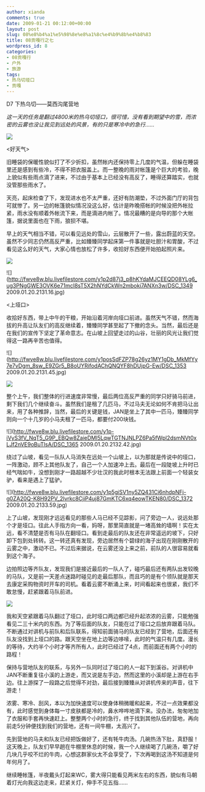 ```yaml
---
author: xianda
comments: true
date: 2009-01-21 00:12:00+00:00
layout: post
slug: 08%e8%b4%a1%e5%98%8e%e8%a1%8c%e4%b9%8b%e4%b8%83
title: 08贡嘎行之七
wordpress_id: 8
categories:
- 08贡嘎行
- 户外
- 旅游
tags:
- 热乌切垭口
- 贡嘎
---
```


D7 下热乌切——莫西沟尾营地

 

_这一天的任务是翻过4800米的热乌切垭口，很可惜，没有看到期望中的雪，而浓密的云雾也没让我见到远处的风景，有的只是寒冷中的急行……_

 

![](http://fwve8w.blu.livefilestore.com/y1pGTyIkwZuViGgzT63cdfFD_MlLtzr2Ay0vctkwaYJbAVeaCXEePp-usM2GYbkKDBNFbTvaWff93Q/DSC_1382.jpg)

 

<好天气>

 

旧睡袋的保暖性貌似打了不少折扣，虽然帐内还保持零上几度的气温，但躲在睡袋里还是感到有些冷，不得不把衣服盖上。而一整晚的雨对帐篷是个巨大的考验，晚上貌似有些雨点滴了进来，不过由于基本上已经没有高反了，睡得还算踏实，也就没管那些雨水了。

 

天亮，起床检查了下，发现进水也不太严重，还好有防潮垫，不过外面门厅的背包可就惨了。另一边的帐篷貌似情况没这么好，估计是昨晚搭帐的时候没把外帐拉紧，雨水没有顺着外帐流下来，而是滴进内帐了。情况最糟的是向导的那个大帐篷，据说里面也在下雨，狼狈不堪。

 

早上的天气相当不错，可以看见远处的雪山，云层散开了一些，露出蔚蓝的天空。虽然不少同志仍然高反严重，比如臻臻同学起床第一件事就是吐胆汁和胃酸，不过看见这么好的天气，大家心情也放松了许多，收拾好东西便开始拍起照片来。

 

![](http://fwve8w.blu.livefilestore.com/y1pBUIAPYSfTPJbZ2Qcdav85tySxtNh8183i40ncZ5f-zjPKohmYfjP-XPBmamaVGTFGwBUpp3_SYA1PuSa6sYxZQ/DSC_1347.jpg)

<!-- more -->   

![](http://fwve8w.blu.livefilestore.com/y1p2d87j3_p8hKYdaMJCEEQD08YLg6_ug3PNgGWE3OVK6e71mcI8sT5X2hNYdCkWn2mboki7ANXn3w/DSC_1349 2009.01.20.2131.16.jpg)

 

<上垭口>

 

收拾好东西，带上中午的干粮，开始沿着河岸向垭口前进。虽然天气不错，然而海拔的升高让队友们的高反继续着，臻臻同学甚至起了下撤的念头。当然，最后还是在我们的宣传下坚定了革命意志。在山坡上回望走过的山谷，壮丽的风光让我们觉得这一路再辛苦也值得。

 

![](http://fwve8w.blu.livefilestore.com/y1posSdFZP78g26yz1MY1gDb_MkMfYy7e7vDgm_8sw_E9ZGr5_B8oUYRifodAChQNQYF8hDUjpG-Ew/DSC_1353 2009.01.20.2131.45.jpg)

 

![](http://fwve8w.blu.livefilestore.com/y1p7WAZoKumTmni-zL41NN0kXOBYaSBtGaD2rULgOxGo6WNjaV7UEqy_CIsxqLKpjq-FvEa9Wtexl8/DSC_1359.jpg)

 

整个上午，我们整体的行进速度非常慢，最后两位高反严重的同学只好骑马前进，剩下我们几个继续奋斗。虽然我们是租了几匹马，不过马夫无论如何不肯把马让出来，用了各种推辞，当然，最后的关键是钱，JAN是坐上了其中一匹马，臻臻同学则向一个十几岁的小马夫租了一匹马，都要付200块钱。

 

![](http://fwve8w.blu.livefilestore.com/y1p-iVyS3fV_NqT5_G9P_EBQw8ZaieDMl5LqwTGTNJNLPZ6Pa5fWpl2dsmNVt0xLJf2nVE9oBuTlsA/DSC_1365 2009.01.20.2132.42.jpg)

 

绕过了山坡，看见一队队人马消失在远处一个山坡上，以为那就是传说中的垭口，一阵激动，顾不上其他队友了，自己一个人加速冲上去。最后在一段陡坡上升时已经气喘如牛，没想到刚才一路超越不少壮汉的我此时根本无法跟上前面一个轻装女驴，看来是遇上了猛驴。

 

![](http://fwve8w.blu.livefilestore.com/y1p5giSV1ny5ZQ431Ci6nhdpNFj-g0ZA20Q-K8H92PV_2lvrkc8CjiP4uj87GmKTC6xq4eowTKEN80/DSC_1372 2009.01.20.2133.59.jpg)

 

上了山坡，发现刚才远远看见的那些人马已经不见踪影，问了旁边一人，说远处那个才是垭口。往此人手指方向一看，妈呀，那里简直就是一堵高耸的墙啊！实在太远，看不清楚是否有马队在翻垭口。看到走最后的队友还在非常遥远的坡下，只好卸下包到处转转。这一转还真有发现，旁边居然有个碧绿的海子出现在刚刚散开的云雾之中，激动不已。不过后来据说，在云雾还没上来之前，前队的人很容易就看到这个海子。

 

边拍照边等齐队友，发现我们是接近最后的一队人了，碰巧最后还有两队出发较晚的马队，又是前一天差点迷路时碰见的走最后那队，而且巧的是有个领队就是那天去康定采购物资时开车的司机。看着云雾不断涌上来，时间看起来也很紧，我们不敢怠慢，赶紧跟着马队前进。

 

![](http://fwve8w.blu.livefilestore.com/y1prG2K5jrCrHgug1NlWd6ajWKDTiPcJhEXCN8x7Pbjvqh22NK545-z8YzuInwkgK7kbduk52Sk9YQ/DSC_1386.jpg)

 

我和天空紧跟着马队翻过了垭口，此时垭口两边都已经升起浓浓的云雾，只能勉强看见二三十米内的东西。为了等后面的队友，只能在过了垭口之后放弃跟着马队。不断通过对讲机与前队和后队联系，得知前面骑马的队友已经到了营地，后面还有队友没找到上垭口的路。跟天空坐在地上边等边哆嗦，此时的气温只有几度。漫长的等待，大约半个小时才等齐所有人，此时已经过了4点，而前面还有两个小时的路程！

 

保持与营地队友的联系，与另外一队同时过了垭口的人一起下到溪谷。对讲机中JAN不断重复往小溪的上游走，而又说是左手边，然而这里的小溪却是上游在右手边。往上游探了一段路之后觉得不对劲，最后接到臻臻从对讲机传来的声音，往下游走！

 

浓雾、寒冷、刮风，本以为加快速度可以使身体稍微暖和起来，不过一点效果都没有，此时感觉到身体每一寸皮肤都是冷的，鼻水哗哗地滴下来。没办法，匆匆地加了衣服和手套再快速赶上。整整两个小时的急行，终于找到其他队伍的营地，再向前走5分钟便找到我们的营地，还有一间牛棚，太高兴了。

 

先到营地的马夫和队友已经把饭做好了，还有牦牛肉汤。几碗热汤下肚，真舒服！这天晚上，队友们早早趟在牛棚里休息的时候，我一个人继续喝了几碗汤，嚼了好几块几乎咬不烂的牛肉，心想这群家伙太不会享受了，下次再喝到这汤不知道是何年何月了。

 

继续睡帐篷，半夜戴头灯起来WC，雾大得只能看见两米左右的东西，貌似有马朝着灯光向我这边走来，赶紧关灯，伸手不见五指……
